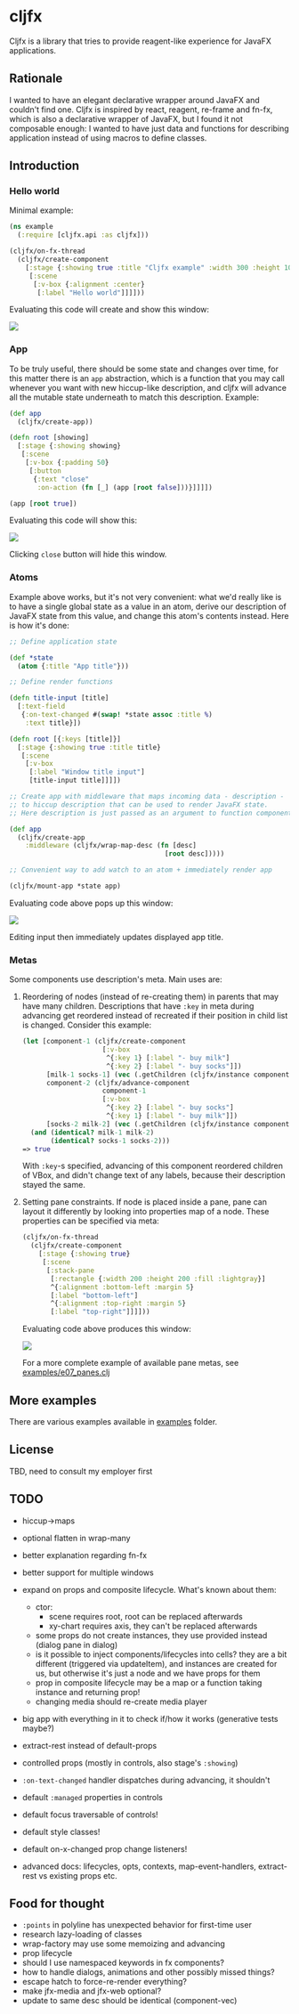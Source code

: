 # cljfx

Cljfx is a library that tries to provide reagent-like experience for
JavaFX applications.

## Rationale

I wanted to have an elegant declarative wrapper around JavaFX and
couldn't find one. Cljfx is inspired by react, reagent, re-frame and
fn-fx, which is also a declarative wrapper of JavaFX, but I found it not
composable enough: I wanted to have just data and functions for
describing application instead of using macros to define classes.

## Introduction

### Hello world

Minimal example:
```clj
(ns example
  (:require [cljfx.api :as cljfx]))

(cljfx/on-fx-thread
  (cljfx/create-component
    [:stage {:showing true :title "Cljfx example" :width 300 :height 100}
     [:scene
      [:v-box {:alignment :center}
       [:label "Hello world"]]]]))
```
Evaluating this code will create and show this window:

![](doc/hello-world.png)

### App

To be truly useful, there should be some state and changes over time,
for this matter there is an `app` abstraction, which is a function that
you may call whenever you want with new hiccup-like description, and
cljfx will advance all the mutable state underneath to match this
description. Example:
```clj
(def app
  (cljfx/create-app))

(defn root [showing]
  [:stage {:showing showing}
   [:scene
    [:v-box {:padding 50}
     [:button
      {:text "close"
       :on-action (fn [_] (app [root false]))}]]]])

(app [root true])
```
Evaluating this code will show this:

![](doc/app-example.png)

Clicking `close` button will hide this window.

### Atoms

Example above works, but it's not very convenient: what we'd really like
is to have a single global state as a value in an atom, derive our
description of JavaFX state from this value, and change this atom's
contents instead. Here is how it's done:
```clj
;; Define application state

(def *state
  (atom {:title "App title"}))

;; Define render functions

(defn title-input [title]
  [:text-field
   {:on-text-changed #(swap! *state assoc :title %)
    :text title}])

(defn root [{:keys [title]}]
  [:stage {:showing true :title title}
   [:scene
    [:v-box
     [:label "Window title input"]
     [title-input title]]]])

;; Create app with middleware that maps incoming data - description -
;; to hiccup description that can be used to render JavaFX state.
;; Here description is just passed as an argument to function component.

(def app
  (cljfx/create-app
    :middleware (cljfx/wrap-map-desc (fn [desc]
                                       [root desc]))))

;; Convenient way to add watch to an atom + immediately render app

(cljfx/mount-app *state app)
```
Evaluating code above pops up this window:

![](doc/state-example.png)

Editing input then immediately updates displayed app title.

### Metas

Some components use description's meta. Main uses are:

1. Reordering of nodes (instead of re-creating them) in parents that may
   have many children. Descriptions that have `:key` in meta during
   advancing get reordered instead of recreated if their position in
   child list is changed. Consider this example:
   ```clj
   (let [component-1 (cljfx/create-component
                       [:v-box
                        ^{:key 1} [:label "- buy milk"]
                        ^{:key 2} [:label "- buy socks"]])
         [milk-1 socks-1] (vec (.getChildren (cljfx/instance component-1)))
         component-2 (cljfx/advance-component
                       component-1
                       [:v-box
                        ^{:key 2} [:label "- buy socks"]
                        ^{:key 1} [:label "- buy milk"]])
         [socks-2 milk-2] (vec (.getChildren (cljfx/instance component-2)))]
     (and (identical? milk-1 milk-2)
          (identical? socks-1 socks-2)))
   => true
   ```
   With `:key`-s specified, advancing of this component reordered
   children of VBox, and didn't change text of any labels, because their
   description stayed the same.
2. Setting pane constraints. If node is placed inside a pane, pane can
   layout it differently by looking into properties map of a node. These
   properties can be specified via meta:
   ```clj
   (cljfx/on-fx-thread
     (cljfx/create-component
       [:stage {:showing true}
        [:scene
         [:stack-pane
          [:rectangle {:width 200 :height 200 :fill :lightgray}]
          ^{:alignment :bottom-left :margin 5}
          [:label "bottom-left"]
          ^{:alignment :top-right :margin 5}
          [:label "top-right"]]]]))
   ```
   Evaluating code above produces this window:

   ![](doc/pane-example.png)

   For a more complete example of available pane metas, see
   [examples/e07_panes.clj](examples/e07_panes.clj)

## More examples

There are various examples available in [examples](examples) folder.

## License

TBD, need to consult my employer first

## TODO

- hiccup->maps
- optional flatten in wrap-many
- better explanation regarding fn-fx
- better support for multiple windows
- expand on props and composite lifecycle. What's known about them:
  - ctor:
    - scene requires root, root can be replaced afterwards
    - xy-chart requires axis, they can't be replaced afterwards
  - some props do not create instances, they use provided instead
    (dialog pane in dialog)
  - is it possible to inject components/lifecycles into cells? they are
    a bit different (triggered via updateItem), and instances are
    created for us, but otherwise it's just a node and we have props for
    them
  - prop in composite lifecycle may be a map or a function taking
    instance and returning prop!
  - changing media should re-create media player

- big app with everything in it to check if/how it works (generative
  tests maybe?)
- extract-rest instead of default-props
- controlled props (mostly in controls, also stage's `:showing`)
- `:on-text-changed` handler dispatches during advancing, it shouldn't
- default `:managed` properties in controls
- default focus traversable of controls!
- default style classes!
- default on-x-changed prop change listeners!
- advanced docs: lifecycles, opts, contexts, map-event-handlers,
  extract-rest vs existing props etc.

## Food for thought
- `:points` in polyline has unexpected behavior for first-time user
- research lazy-loading of classes
- wrap-factory may use some memoizing and advancing
- prop lifecycle
- should I use namespaced keywords in fx components?
- how to handle dialogs, animations and other possibly missed things?
- escape hatch to force-re-render everything?
- make jfx-media and jfx-web optional?
- update to same desc should be identical (component-vec)